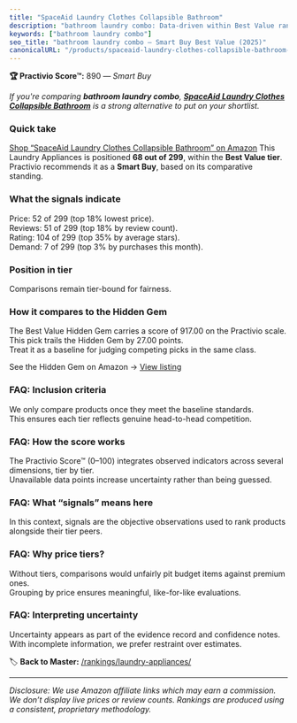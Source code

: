 ```yaml
---
title: "SpaceAid Laundry Clothes Collapsible Bathroom"
description: "bathroom laundry combo: Data-driven within Best Value ranking using the Practivio Score™. Positioned by quality, value, demand, findability, momentum."
keywords: ["bathroom laundry combo"]
seo_title: "bathroom laundry combo — Smart Buy Best Value (2025)"
canonicalURL: "/products/spaceaid-laundry-clothes-collapsible-bathroom-B0CKP56K6P/"
---
```


**🏆 Practivio Score™:** 890 — _Smart Buy_


*If you're comparing **bathroom laundry combo**, **[SpaceAid Laundry Clothes Collapsible Bathroom](https://www.amazon.com/dp/B0CKP56K6P?tag=practivio-20)** is a strong alternative to put on your shortlist.*
### Quick take
[Shop “SpaceAid Laundry Clothes Collapsible Bathroom” on Amazon](https://www.amazon.com/dp/B0CKP56K6P?tag=practivio-20)
This Laundry Appliances is positioned **68 out of 299**, within the **Best Value tier**.  
Practivio recommends it as a **Smart Buy**, based on its comparative standing.

### What the signals indicate
Price: 52 of 299 (top 18% lowest price).  
Reviews: 51 of 299 (top 18% by review count).  
Rating: 104 of 299 (top 35% by average stars).  
Demand: 7 of 299 (top 3% by purchases this month).

### Position in tier
Comparisons remain tier-bound for fairness.

### How it compares to the Hidden Gem
The Best Value Hidden Gem carries a score of 917.00 on the Practivio scale.  
This pick trails the Hidden Gem by 27.00 points.  
Treat it as a baseline for judging competing picks in the same class.  

See the Hidden Gem on Amazon → [View listing](https://www.amazon.com/dp/B09KT67BL1?tag=practivio-20)

### FAQ: Inclusion criteria
We only compare products once they meet the baseline standards.  
This ensures each tier reflects genuine head-to-head competition.

### FAQ: How the score works
The Practivio Score™ (0–100) integrates observed indicators across several dimensions, tier by tier.  
Unavailable data points increase uncertainty rather than being guessed.

### FAQ: What “signals” means here
In this context, signals are the objective observations used to rank products alongside their tier peers.

### FAQ: Why price tiers?
Without tiers, comparisons would unfairly pit budget items against premium ones.  
Grouping by price ensures meaningful, like-for-like evaluations.

### FAQ: Interpreting uncertainty
Uncertainty appears as part of the evidence record and confidence notes.  
With incomplete information, we prefer restraint over estimates.


🏷️ **Back to Master:** [/rankings/laundry-appliances/](/rankings/laundry-appliances/)

---
_Disclosure: We use Amazon affiliate links which may earn a commission. We don’t display live prices or review counts. Rankings are produced using a consistent, proprietary methodology._
